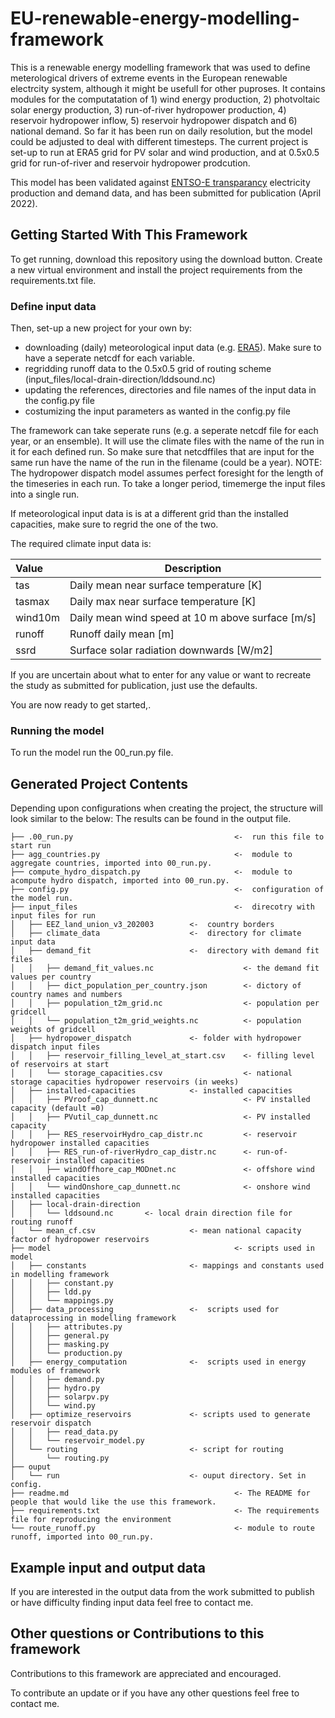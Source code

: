 # EU-renewable-energy-modelling-framework
This is a renewable energy modelling framework that was used to define meterological drivers of extreme events in the European renewable electrcity system, although it might be usefull for other puproses. It contains modules for the computatation of 1) wind energy production, 2) photvoltaic solar energy production, 3) run-of-river hydropower production, 4) reservoir hydropower inflow, 5) reservoir hydropower dispatch and 6) national demand. So far it has been run on daily resolution, but the model could be adjusted to deal with different timesteps. The current project is set-up to run at ERA5 grid for PV solar and wind production, and at 0.5x0.5 grid for run-of-river and reservoir hydropower prodcution.

This model has been validated against [ENTSO-E transparancy](https://transparency.entsoe.eu/) electricity production and demand data, and has been submitted for publication (April 2022). 


## Getting Started With This Framework

To get running, download this repository using the download button.
Create a new virtual environment and install the project requirements from the requirements.txt file.


### Define input data 

Then, set-up a new project for your own by:
- downloading (daily) meteorological input data (e.g. [ERA5](https://cds.climate.copernicus.eu/cdsapp#!/dataset/reanalysis-era5-pressure-levels?tab=overview)). Make sure to have a seperate netcdf for each variable. 
- regridding runoff data to the 0.5x0.5 grid of routing scheme (input_files/local-drain-direction/lddsound.nc)
- updating the references, directories and file names of the input data in the config.py file
- costumizing the input parameters as wanted in the config.py file

The framework can take seperate runs (e.g. a seperate netcdf file for each year, or an ensemble). It will use the climate files with the name of the run in it for each defined run. So make sure that netcdffiles that are input for the same run have the name of the run in the filename (could be a year).
NOTE: The hydropower dispatch model assumes perfect foresight for the length of the timeseries in each run. To take a longer period, timemerge the input files into a single run. 

If meteorological input data is is at a different grid than the installed capacities, make sure to  regrid the one of the two. 

The required climate input data is:

| Value                   | Description |
| :---                    | --- |
| tas                     | Daily mean near surface temperature [K]| 
| tasmax                  | Daily max near surface temperature [K]| 
| wind10m                 | Daily mean wind speed at 10 m above surface [m/s]| 
| runoff                  | Runoff  daily mean [m]|
| ssrd                    | Surface solar radiation downwards [W/m2]|

If you are uncertain about what to enter for any value or want to recreate the study as submitted for publication, just use the defaults.

You are now ready to get started,.

### Running the model
To run the model run the 00_run.py file.

## Generated Project Contents
Depending upon configurations when creating the project, the structure will look similar to the below:
The results can be found in the  output file. 


```                                                                                     
├── .00_run.py                                    <-  run this file to start run                  
├── agg_countries.py                              <-  module to aggregate countries, imported into 00_run.py.                     
├── compute_hydro_dispatch.py                     <-  module to acompute hydro dispatch, imported into 00_run.py.                                             
├── config.py                                     <-  configuration of the model run.
├── input_files                                   <-  direcotry with input files for run                  
│   ├── EEZ_land_union_v3_202003        <-  country borders                                             
│   ├── climate_data                    <-  directory for climate input data                                    
│   ├── demand_fit                      <-  directory with demand fit files                             
│   │   ├── demand_fit_values.nc                    <- the demand fit values per country        
│   │   ├── dict_population_per_country.json        <- dictory of country names and numbers
│   │   ├── population_t2m_grid.nc                  <- population per gridcell
│   │   └── population_t2m_grid_weights.nc          <- population weights of gridcell                                                   
│   ├── hydropower_dispatch             <- folder with hydropower dispatch input files                                          
│   │   ├── reservoir_filling_level_at_start.csv    <- filling level of reservoirs at start
│   │   └── storage_capacities.csv                  <- national storage capacities hydropower reservoirs (in weeks)
│   ├── installed-capacities            <- installed capacities 
│   │   ├── PVroof_cap_dunnett.nc                   <- PV installed capacity (default =0)                                                   
│   │   ├── PVutil_cap_dunnett.nc                   <- PV installed capacity                                    
│   │   ├── RES_reservoirHydro_cap_distr.nc         <- reservoir hydropower installed capacities                                        
│   │   ├── RES_run-of-riverHydro_cap_distr.nc      <- run-of-reservoir installed capacities                                    
│   │   ├── windOffhore_cap_MODnet.nc               <- offshore wind installed capacities                               
│   │   └── windOnshore_cap_dunnett.nc              <- onshore wind installed capacities                                    
│   ├── local-drain-direction                                                           
│   │   └── lddsound.nc       <- local drain direction file for routing runoff                                
│   └── mean_cf.csv                     <- mean national capacity factor of hydropower reservoirs                       
├── model                                         <- scripts used in model        
│   ├── constants                       <- mappings and constants used in modelling framework                           
│   │   ├── constant.py                                                             
│   │   ├── ldd.py                                                              
│   │   └── mappings.py                                                                 
│   ├── data_processing                 <-  scripts used for dataprocessing in modelling framework                                          
│   │   ├── attributes.py                                                               
│   │   ├── general.py                                                              
│   │   ├── masking.py                                                                  
│   │   └── production.py                                                               
│   ├── energy_computation              <-  scripts used in energy modules of framework                                             
│   │   ├── demand.py                                                       
│   │   ├── hydro.py                                                            
│   │   ├── solarpv.py                                                          
│   │   └── wind.py                                                         
│   ├── optimize_reservoirs             <- scripts used to generate reservoir dispatch                                      
│   │   ├── read_data.py                                                        
│   │   └── reservoir_model.py                                                      
│   └── routing                         <- script for routing                                                           
│       └── routing.py                                                 
├── ouput                                                          
│   └── run                             <- ouput directory. Set in config.                                  
├── readme.md                                     <- The README for people that would like the use this framework.                
├── requirements.txt                              <- The requirements file for reproducing the environment                    
└── route_runoff.py                               <- module to route runoff, imported into 00_run.py.
```

## Example input and output data
If you are interested in the output data from the work submitted to publish or have difficulty finding input data feel free to contact me.


## Other questions or Contributions to this framework
Contributions to this framework are appreciated and encouraged.

To contribute an update or if you have any other questions feel free to contact me.
